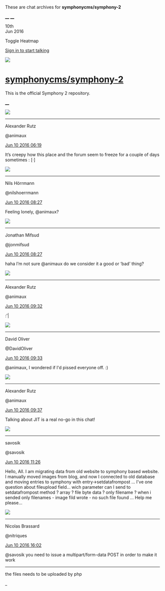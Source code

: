 These are chat archives for **symphonycms/symphony-2**

[__](/symphonycms/symphony-2/archives/2016/06/11)
[__](/symphonycms/symphony-2/archives/2016/06/09)

10th  
Jun 2016

Toggle Heatmap

[Sign in to start talking](/login?action=login&button=archive-login)

![](https://avatars-02.gitter.im/group/iv/3/57542c45c43b8c601977197e?s=48)

#  [symphonycms/symphony-2](/symphonycms/symphony-2)

This is the official Symphony 2 repository.

[ __ ](/orgs/symphonycms/rooms "More symphonycms rooms" )

![](https://avatars2.githubusercontent.com/u/446874?v=3&s=30)

__ __

Alexander Rutz

@animaux

[Jun 10 2016
06:19](https://gitter.im/symphonycms/symphony-2?at=575a5c0e064b9e7266f129fc ""
)

It’s creepy how this place and the forum seem to freeze for a couple of days
sometimes : [·]

![](https://avatars0.githubusercontent.com/u/25466?v=3&s=30)

__ __

Nils Hörrmann

@nilshoerrmann

[Jun 10 2016
08:27](https://gitter.im/symphonycms/symphony-2?at=575a79e0e20024bd1ad23360 ""
)

Feeling lonely, @animaux?

![](https://avatars1.githubusercontent.com/u/859775?v=3&s=30)

__ __

Jonathan Mifsud

@jonmifsud

[Jun 10 2016
08:27](https://gitter.im/symphonycms/symphony-2?at=575a79fe97e1b2d245e17707 ""
)

haha I’m not sure @animaux do we consider it a good or ‘bad’ thing?

![](https://avatars2.githubusercontent.com/u/446874?v=3&s=30)

__ __

Alexander Rutz

@animaux

[Jun 10 2016
09:32](https://gitter.im/symphonycms/symphony-2?at=575a89232eaa837d71e829b0 ""
)

:’|

![](https://avatars1.githubusercontent.com/u/192853?v=3&s=30)

__ __

David Oliver

@DavidOliver

[Jun 10 2016
09:33](https://gitter.im/symphonycms/symphony-2?at=575a896f064b9e7266f13694 ""
)

@animaux, I wondered if I'd pissed everyone off. :)

![](https://avatars2.githubusercontent.com/u/446874?v=3&s=30)

__ __

Alexander Rutz

@animaux

[Jun 10 2016
09:37](https://gitter.im/symphonycms/symphony-2?at=575a8a712eaa837d71e82a15 ""
)

Talking about JIT is a real no-go in this chat!

![](https://avatars2.githubusercontent.com/u/16825666?v=3&s=30)

__ __

savosik

@savosik

[Jun 10 2016
11:26](https://gitter.im/symphonycms/symphony-2?at=575aa3ee97e1b2d245e18441 ""
)

Hello, All. I am migrating data from old website to symphony based website. I
manually moved images from blog, and now I connected to old database and
moving entries to symphony with entry-&gt;setdatafrompost ... I've one
question about fileupload field... wich parameter can I send to
setdatafrompost method ? array ? file byte data ? only filename ? when i
sended only filenames - image fild wrote - no such file found ... Help me
please...

![](https://avatars1.githubusercontent.com/u/771169?v=3&s=30)

__ __

Nicolas Brassard

@nitriques

[Jun 10 2016
16:02](https://gitter.im/symphonycms/symphony-2?at=575ae49b2eaa837d71e84baf ""
)

@savosik you need to issue a multipart/form-data POST in order to make it work

__ __

the files needs to be uploaded by php

_

